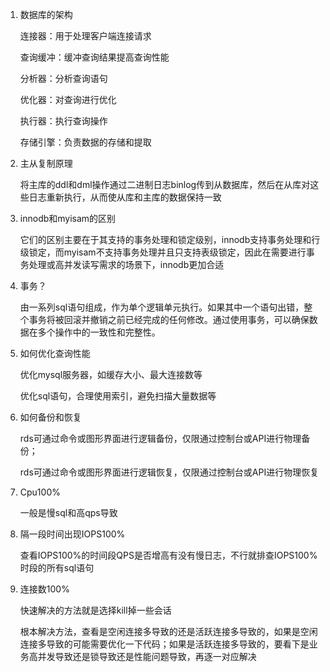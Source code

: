 1. 数据库的架构

   连接器：用于处理客户端连接请求

   查询缓冲：缓冲查询结果提高查询性能

   分析器：分析查询语句

   优化器：对查询进行优化

   执行器：执行查询操作

   存储引擎：负责数据的存储和提取

2. 主从复制原理

   将主库的ddl和dml操作通过二进制日志binlog传到从数据库，然后在从库对这些日志重新执行，从而使从库和主库的数据保持一致

3. innodb和myisam的区别

   它们的区别主要在于其支持的事务处理和锁定级别，innodb支持事务处理和行级锁定，而myisam不支持事务处理并且只支持表级锁定，因此在需要进行事务处理或高并发读写需求的场景下，innodb更加合适

4. 事务？

   由一系列sql语句组成，作为单个逻辑单元执行。如果其中一个语句出错，整个事务将被回滚并撤销之前已经完成的任何修改。通过使用事务，可以确保数据在多个操作中的一致性和完整性。

5. 如何优化查询性能

   优化mysql服务器，如缓存大小、最大连接数等

   优化sql语句，合理使用索引，避免扫描大量数据等

6. 如何备份和恢复

   rds可通过命令或图形界面进行逻辑备份，仅限通过控制台或API进行物理备份；

   rds可通过命令或图形界面进行逻辑恢复，仅限通过控制台或API进行物理恢复

7. Cpu100%

   一般是慢sql和高qps导致

8. 隔一段时间出现IOPS100%

   查看IOPS100%的时间段QPS是否增高有没有慢日志，不行就排查IOPS100%时段的所有sql语句

9. 连接数100%

   快速解决的方法就是选择kill掉一些会话

   根本解决方法，查看是空闲连接多导致的还是活跃连接多导致的，如果是空闲连接多导致的可能需要优化一下代码；如果是活跃连接多导致的，要看下是业务高并发导致还是锁导致还是性能问题导致，再逐一对应解决